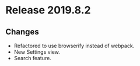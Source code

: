 # Release 2019.8.2

## Changes

* Refactored to use browserify instead of webpack.
* New Settings view.
* Search feature.
